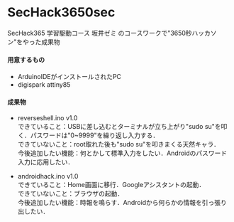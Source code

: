 # SecHack3650sec
 SecHack365 学習駆動コース 坂井ゼミ のコースワークで"3650秒ハッカソン"をやった成果物

#### 用意するもの
- ArduinoIDEがインストールされたPC  
- digispark attiny85  
  
#### 成果物
- reverseshell.ino v1.0  
できていること：USBに差し込むとターミナルが立ち上がり"sudo su"を叩く．パスワードは"0~9999"を繰り返し入力する．  
できていないこと：root取れた後も"sudo su"を叩きまくる天然キャラ．  
今後追加したい機能：何とかして標準入力をしたい．Androidのパスワード入力に応用したい．  

- androidhack.ino v1.0  
できていること：Home画面に移行．Googleアシスタントの起動．  
できていないこと：ブラウザの起動．  
今後追加したい機能：時報を鳴らす．Androidから何らかの情報を引っ張り出したい．  
